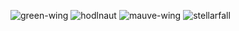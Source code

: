 ![green-wing](https://user-images.githubusercontent.com/16504501/194947831-24e9e4cf-7c5c-4a29-b53a-18395823e474.png)
![hodlnaut](https://user-images.githubusercontent.com/16504501/194947846-189cc6b4-8c46-482a-8b2f-2ebeadb2d62e.png)
![mauve-wing](https://user-images.githubusercontent.com/16504501/194947852-8802fd63-5954-4ce8-b147-2072bd929242.png)
![stellarfall](https://user-images.githubusercontent.com/16504501/194947858-c7053511-e14f-42a2-94ca-de88fdd5b6d0.png)
